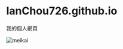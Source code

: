# IanChou726.github.io
我的個人網頁

![meikai](https://github.com/user-attachments/assets/0edf1b58-c0ae-46f7-beb2-596ecc7cbc2f)

